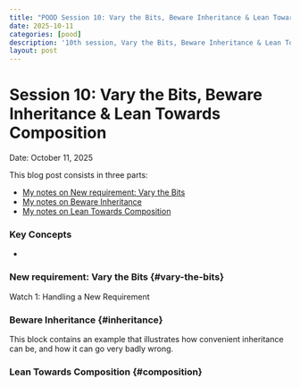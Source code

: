 ```yaml
---
title: "POOD Session 10: Vary the Bits, Beware Inheritance & Lean Towards Composition"
date: 2025-10-11
categories: [pood]
description: '10th session, Vary the Bits, Beware Inheritance & Lean Towards Composition'
layout: post
---
```


# Session 10: Vary the Bits, Beware Inheritance & Lean Towards Composition

Date: October 11, 2025

This blog post consists in three parts:

- [My notes on New requirement: Vary the Bits](#vary-the-bits)
- [My notes on Beware Inheritance](#inheritance)
- [My notes on Lean Towards Composition](#composition)


### Key Concepts

- 

### New requirement: Vary the Bits {#vary-the-bits}

Watch 1: Handling a New Requirement



### Beware Inheritance {#inheritance}

This block contains an example that illustrates how convenient inheritance can be, and how it can go very badly wrong.



### Lean Towards Composition {#composition}


